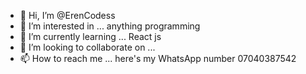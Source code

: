 - 👋 Hi, I’m @ErenCodess
- 👀 I’m interested in ... anything programming 
- 🌱 I’m currently learning ... React js
- 💞️ I’m looking to collaborate on ...
- 📫 How to reach me ... here's my WhatsApp number 07040387542

<!---
ErenCodess/ErenCodess is a ✨ special ✨ repository because its `README.md` (this file) appears on your GitHub profile.
You can click the Preview link to take a look at your changes.
--->
